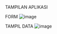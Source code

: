 TAMPILAN APLIKASI

FORM
![image](https://github.com/user-attachments/assets/1d870d81-51da-4906-b38f-d4af38f6ef5b)

TAMPIL DATA
![image](https://github.com/user-attachments/assets/ef40c722-6284-4190-9a33-a0da16ab0878)
